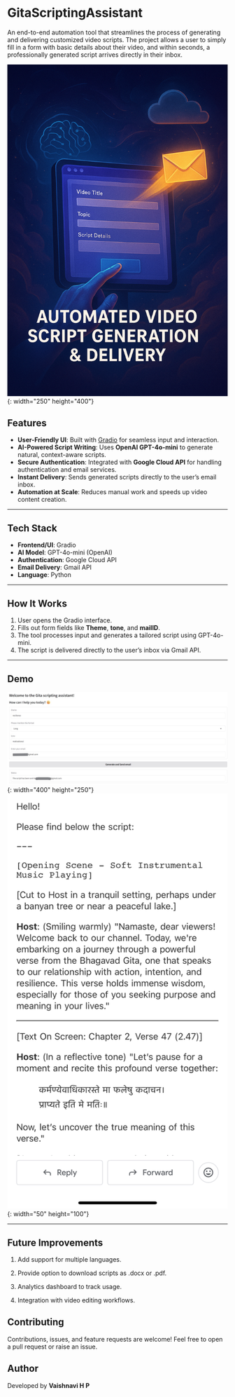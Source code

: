 # GitaScriptingAssistant
An end-to-end automation tool that streamlines the process of generating and delivering customized video scripts. The project allows a user to simply fill in a form with basic details about their video, and within seconds, a professionally generated script arrives directly in their inbox.

![cover](https://github.com/vaishnavipalyam/GitaScriptingAssistant/blob/main/artefacts/cover.png){: width="250" height="400"}

##  Features  
- **User-Friendly UI**: Built with [Gradio](https://www.gradio.app/) for seamless input and interaction.  
- **AI-Powered Script Writing**: Uses **OpenAI GPT-4o-mini** to generate natural, context-aware scripts.  
- **Secure Authentication**: Integrated with **Google Cloud API** for handling authentication and email services.  
- **Instant Delivery**: Sends generated scripts directly to the user’s email inbox.  
- **Automation at Scale**: Reduces manual work and speeds up video content creation.  

---

##  Tech Stack  
- **Frontend/UI**: Gradio  
- **AI Model**: GPT-4o-mini (OpenAI)  
- **Authentication**: Google Cloud API  
- **Email Delivery**: Gmail API  
- **Language**: Python  

---

##  How It Works  
1. User opens the Gradio interface.  
2. Fills out form fields like **Theme**, **tone**, and **mailID**.  
3. The tool processes input and generates a tailored script using GPT-4o-mini.  
4. The script is delivered directly to the user’s inbox via Gmail API.  

---

##  Demo  
![Demo UI Screenshot](https://github.com/vaishnavipalyam/GitaScriptingAssistant/blob/main/artefacts/UI.JPG){: width="400" height="250"}
![Demo mail Screenshot](https://github.com/vaishnavipalyam/GitaScriptingAssistant/blob/main/artefacts/response_mail.jpg){: width="50" height="100"}

---

## Future Improvements

1. Add support for multiple languages.

2. Provide option to download scripts as .docx or .pdf.

3. Analytics dashboard to track usage.

4. Integration with video editing workflows.
   
## Contributing

Contributions, issues, and feature requests are welcome!
Feel free to open a pull request or raise an issue.

## Author

Developed by **Vaishnavi H P**
